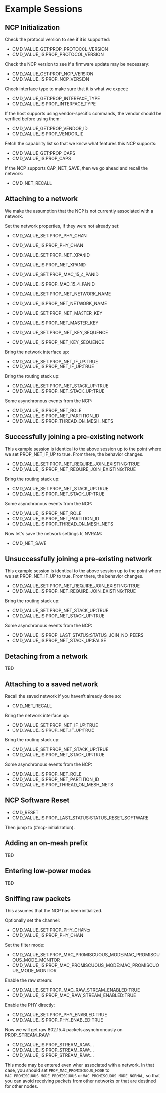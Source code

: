 # Example Sessions

## NCP Initialization

<!-- RQ -- FIXME: This example session is incomplete. -->

Check the protocol version to see if it is supported:

* CMD_VALUE_GET:PROP_PROTOCOL_VERSION
* CMD_VALUE_IS:PROP_PROTOCOL_VERSION

Check the NCP version to see if a firmware update may be necessary:

* CMD_VALUE_GET:PROP_NCP_VERSION
* CMD_VALUE_IS:PROP_NCP_VERSION

Check interface type to make sure that it is what we expect:

* CMD_VALUE_GET:PROP_INTERFACE_TYPE
* CMD_VALUE_IS:PROP_INTERFACE_TYPE

If the host supports using vendor-specific commands, the vendor should
be verified before using them:

* CMD_VALUE_GET:PROP_VENDOR_ID
* CMD_VALUE_IS:PROP_VENDOR_ID

Fetch the capability list so that we know what features this NCP
supports:

* CMD_VALUE_GET:PROP_CAPS
* CMD_VALUE_IS:PROP_CAPS

If the NCP supports CAP_NET_SAVE, then we go ahead and recall the network:

* CMD_NET_RECALL

## Attaching to a network

<!-- RQ -- FIXME: This example session is incomplete. -->

We make the assumption that the NCP is not currently associated
with a network.

Set the network properties, if they were not already set:

* CMD_VALUE_SET:PROP_PHY_CHAN
* CMD_VALUE_IS:PROP_PHY_CHAN

* CMD_VALUE_SET:PROP_NET_XPANID
* CMD_VALUE_IS:PROP_NET_XPANID

* CMD_VALUE_SET:PROP_MAC_15_4_PANID
* CMD_VALUE_IS:PROP_MAC_15_4_PANID

* CMD_VALUE_SET:PROP_NET_NETWORK_NAME
* CMD_VALUE_IS:PROP_NET_NETWORK_NAME

* CMD_VALUE_SET:PROP_NET_MASTER_KEY
* CMD_VALUE_IS:PROP_NET_MASTER_KEY

* CMD_VALUE_SET:PROP_NET_KEY_SEQUENCE
* CMD_VALUE_IS:PROP_NET_KEY_SEQUENCE

Bring the network interface up:

* CMD_VALUE_SET:PROP_NET_IF_UP:TRUE
* CMD_VALUE_IS:PROP_NET_IF_UP:TRUE

Bring the routing stack up:

* CMD_VALUE_SET:PROP_NET_STACK_UP:TRUE
* CMD_VALUE_IS:PROP_NET_STACK_UP:TRUE

Some asynchronous events from the NCP:

* CMD_VALUE_IS:PROP_NET_ROLE
* CMD_VALUE_IS:PROP_NET_PARTITION_ID
* CMD_VALUE_IS:PROP_THREAD_ON_MESH_NETS

## Successfully joining a pre-existing network

<!-- RQ -- FIXME: This example session is incomplete. -->

This example session is identical to the above session up to the point
where we set PROP_NET_IF_UP to true. From there, the behavior changes.

* CMD_VALUE_SET:PROP_NET_REQUIRE_JOIN_EXISTING:TRUE
* CMD_VALUE_IS:PROP_NET_REQUIRE_JOIN_EXISTING:TRUE

Bring the routing stack up:

* CMD_VALUE_SET:PROP_NET_STACK_UP:TRUE
* CMD_VALUE_IS:PROP_NET_STACK_UP:TRUE

Some asynchronous events from the NCP:

* CMD_VALUE_IS:PROP_NET_ROLE
* CMD_VALUE_IS:PROP_NET_PARTITION_ID
* CMD_VALUE_IS:PROP_THREAD_ON_MESH_NETS

Now let's save the network settings to NVRAM:

* CMD_NET_SAVE

## Unsuccessfully joining a pre-existing network

This example session is identical to the above session up to the point
where we set PROP_NET_IF_UP to true. From there, the behavior changes.

* CMD_VALUE_SET:PROP_NET_REQUIRE_JOIN_EXISTING:TRUE
* CMD_VALUE_IS:PROP_NET_REQUIRE_JOIN_EXISTING:TRUE

Bring the routing stack up:

* CMD_VALUE_SET:PROP_NET_STACK_UP:TRUE
* CMD_VALUE_IS:PROP_NET_STACK_UP:TRUE

Some asynchronous events from the NCP:

* CMD_VALUE_IS:PROP_LAST_STATUS:STATUS_JOIN_NO_PEERS
* CMD_VALUE_IS:PROP_NET_STACK_UP:FALSE

## Detaching from a network

TBD

## Attaching to a saved network

<!-- RQ -- FIXME: This example session is incomplete. -->

Recall the saved network if you haven't already done so:

* CMD_NET_RECALL

Bring the network interface up:

* CMD_VALUE_SET:PROP_NET_IF_UP:TRUE
* CMD_VALUE_IS:PROP_NET_IF_UP:TRUE

Bring the routing stack up:

* CMD_VALUE_SET:PROP_NET_STACK_UP:TRUE
* CMD_VALUE_IS:PROP_NET_STACK_UP:TRUE

Some asynchronous events from the NCP:

* CMD_VALUE_IS:PROP_NET_ROLE
* CMD_VALUE_IS:PROP_NET_PARTITION_ID
* CMD_VALUE_IS:PROP_THREAD_ON_MESH_NETS

## NCP Software Reset

<!-- RQ -- FIXME: This example session is incomplete. -->

* CMD_RESET
* CMD_VALUE_IS:PROP_LAST_STATUS:STATUS_RESET_SOFTWARE

Then jump to (#ncp-initialization).

## Adding an on-mesh prefix

TBD

## Entering low-power modes

TBD

## Sniffing raw packets

<!-- RQ -- FIXME: This example session is incomplete. -->

This assumes that the NCP has been initialized.

Optionally set the channel:

* CMD_VALUE_SET:PROP_PHY_CHAN:x
* CMD_VALUE_IS:PROP_PHY_CHAN

Set the filter mode:

* CMD_VALUE_SET:PROP_MAC_PROMISCUOUS_MODE:MAC_PROMISCUOUS_MODE_MONITOR
* CMD_VALUE_IS:PROP_MAC_PROMISCUOUS_MODE:MAC_PROMISCUOUS_MODE_MONITOR

Enable the raw stream:

* CMD_VALUE_SET:PROP_MAC_RAW_STREAM_ENABLED:TRUE
* CMD_VALUE_IS:PROP_MAC_RAW_STREAM_ENABLED:TRUE

Enable the PHY directly:

* CMD_VALUE_SET:PROP_PHY_ENABLED:TRUE
* CMD_VALUE_IS:PROP_PHY_ENABLED:TRUE

Now we will get raw 802.15.4 packets asynchronously on
PROP_STREAM_RAW:

* CMD_VALUE_IS:PROP_STREAM_RAW:...
* CMD_VALUE_IS:PROP_STREAM_RAW:...
* CMD_VALUE_IS:PROP_STREAM_RAW:...

This mode may be entered even when associated with a network.
In that case, you should set `PROP_MAC_PROMISCUOUS_MODE` to
`MAC_PROMISCUOUS_MODE_PROMISCUOUS` or `MAC_PROMISCUOUS_MODE_NORMAL`, so that
you can avoid receiving packets from other networks or that are destined
for other nodes.

